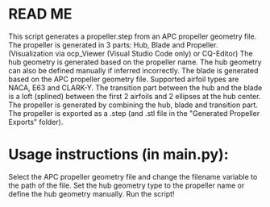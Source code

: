 
# READ ME
This script generates a propeller.step from an APC propeller geometry file. The propeller is generated in 3 parts: Hub, Blade and Propeller.
(Visualization via ocp_Viewer (Visual Studio Code only) or CQ-Editor)
The hub geometry is generated based on the propeller name. The hub geometry can also be defined manually if inferred incorrectly.
The blade is generated based on the APC propeller geometry file. Supported airfoil types are NACA, E63 and CLARK-Y.
The transition part between the hub and the blade is a loft (splined) between the first 2 airfoils and 2 ellipses at the hub center.
The propeller is generated by combining the hub, blade and transition part.
The propeller is exported as a .step (and .stl file in the "Generated Propeller Exports" folder).

# Usage instructions (in main.py):
Select the APC propeller geometry file and change the filename variable to the path of the file.
Set the hub geometry type to the propeller name or define the hub geometry manually.
Run the script!
